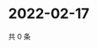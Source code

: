 # 2022-02-17

共 0 条

<!-- BEGIN WEIBO -->
<!-- 最后更新时间 Thu Feb 17 2022 02:17:28 GMT+0800 (China Standard Time) -->

<!-- END WEIBO -->
